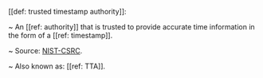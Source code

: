 [[def: trusted timestamp authority]]:

~ An [[ref: authority]] that is trusted to provide accurate time information in the form of a [[ref: timestamp]].

~ Source: [NIST-CSRC](https://csrc.nist.gov/glossary/term/trusted_timestamp_authority).

~ Also known as: [[ref: TTA]].

